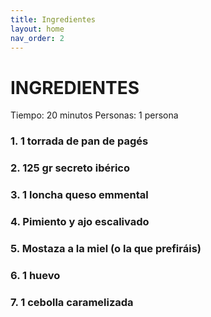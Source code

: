 ```yaml
---
title: Ingredientes
layout: home
nav_order: 2
---
```

# **INGREDIENTES**

Tiempo: 20 minutos  Personas: 1 persona

### 1. 1 torrada de pan de pagés
### 2. 125 gr secreto ibérico
### 3. 1 loncha queso emmental
### 4. Pimiento y ajo escalivado
### 5. Mostaza a la miel (o la que prefiráis)
### 6. 1 huevo
### 7. 1 cebolla caramelizada
